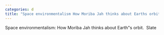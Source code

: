 ```yaml
---
categories: d
title: "Space environmentalism How Moriba Jah thinks about Earths orbit  Slate"
---
```

Space environmentalism: How Moriba Jah thinks about Earth"s orbit.&nbsp;&nbsp;Slate
